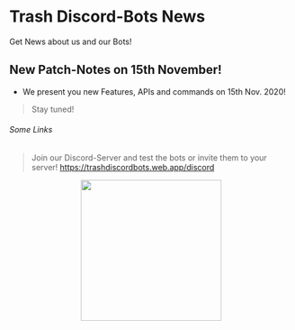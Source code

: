 # Trash Discord-Bots News
Get News about us and our Bots!

## New Patch-Notes on 15th November!
- We present you new Features, APIs and commands on 15th Nov. 2020!
> Stay tuned!


###### Some Links
> Join our Discord-Server and test the bots or invite them to your server! 
> https://trashdiscordbots.web.app/discord

<center>
<img src="https://trashdiscordbots.web.app/assets/images/github--logo.png" width="auto" height="250px">
</center>
